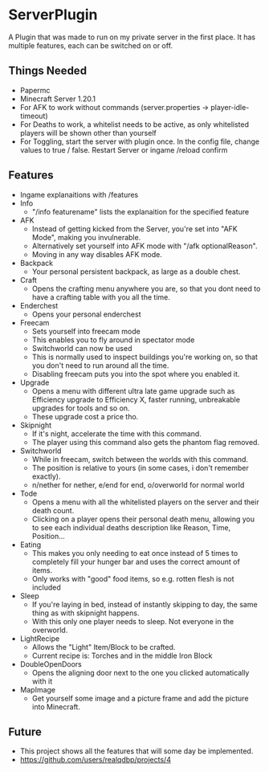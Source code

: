 # ServerPlugin
A Plugin that was made to run on my private server in the first place.
It has multiple features, each can be switched on or off.

## Things Needed
 - Papermc
 - Minecraft Server 1.20.1
 - For AFK to work without commands (server.properties -> player-idle-timeout)
 - For Deaths to work, a whitelist needs to be active, as only whitelisted players will be shown other than yourself
 - For Toggling, start the server with plugin once. In the config file, change values to true / false. Restart Server or ingame /reload confirm

## Features
 - Ingame explanaitions with /features
 - Info
   - "/info featurename" lists the explanaition for the specified feature
 - AFK
   - Instead of getting kicked from the Server, you're set into "AFK Mode", making you invulnerable.
   - Alternatively set yourself into AFK mode with "/afk optionalReason".
   - Moving in any way disables AFK mode.
 - Backpack
   - Your personal persistent backpack, as large as a double chest.
 - Craft
   - Opens the crafting menu anywhere you are, so that you dont need to have a crafting table with you all the time.
 - Enderchest
   - Opens your personal enderchest
 - Freecam
   - Sets yourself into freecam mode
   - This enables you to fly around in spectator mode
   - Switchworld can now be used
   - This is normally used to inspect buildings you're working on, so that you don't need to run around all the time.
   - Disabling freecam puts you into the spot where you enabled it.
 - Upgrade
   - Opens a menu with different ultra late game upgrade such as Efficiency upgrade to Efficiency X, faster running, unbreakable upgrades for tools and so on.
   - These upgrade cost a price tho.
 - Skipnight
   - If it's night, accelerate the time with this command.
   - The player using this command also gets the phantom flag removed.
 - Switchworld
   - While in freecam, switch between the worlds with this command.
   - The position is relative to yours (in some cases, i don't remember exactly).
   - n/nether for nether, e/end for end, o/overworld for normal world
 - Tode
   - Opens a menu with all the whitelisted players on the server and their death count.
   - Clicking on a player opens their personal death menu, allowing you to see each individual deaths description like Reason, Time, Position...
 - Eating
   - This makes you only needing to eat once instead of 5 times to completely fill your hunger bar and uses the correct amount of items.
   - Only works with "good" food items, so e.g. rotten flesh is not included
 - Sleep
   - If you're laying in bed, instead of instantly skipping to day, the same thing as with skipnight happens.
   - With this only one player needs to sleep. Not everyone in the overworld.
 - LightRecipe
   - Allows the "Light" Item/Block to be crafted.
   - Current recipe is: Torches and in the middle Iron Block
 - DoubleOpenDoors
   - Opens the aligning door next to the one you clicked automatically with it
 - MapImage
   - Get yourself some image and a picture frame and add the picture into Minecraft.
## Future
 - This project shows all the features that will some day be implemented.
 - https://github.com/users/realqdbp/projects/4